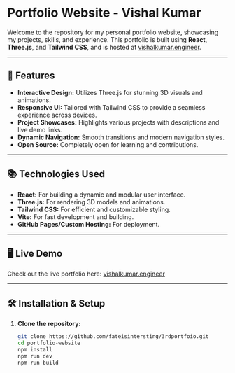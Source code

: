 # Portfolio Website - Vishal Kumar

Welcome to the repository for my personal portfolio website, showcasing my projects, skills, and experience. This portfolio is built using **React**, **Three.js**, and **Tailwind CSS**, and is hosted at [vishalkumar.engineer](https://www.vishalkumar.engineer).

---

## 🚀 Features

- **Interactive Design:** Utilizes Three.js for stunning 3D visuals and animations.
- **Responsive UI:** Tailored with Tailwind CSS to provide a seamless experience across devices.
- **Project Showcases:** Highlights various projects with descriptions and live demo links.
- **Dynamic Navigation:** Smooth transitions and modern navigation styles.
- **Open Source:** Completely open for learning and contributions.

---

## 📚 Technologies Used

- **React:** For building a dynamic and modular user interface.
- **Three.js:** For rendering 3D models and animations.
- **Tailwind CSS:** For efficient and customizable styling.
- **Vite:** For fast development and building.
- **GitHub Pages/Custom Hosting:** For deployment.

---

## 🖥️ Live Demo

Check out the live portfolio here: [vishalkumar.engineer](https://www.vishalkumar.engineer)

---

## 🛠️ Installation & Setup

1. **Clone the repository:**
   ```bash
   git clone https://github.com/fateisintersting/3rdportfoio.git
   cd portfolio-website
   npm install
   npm run dev
   npm run build






